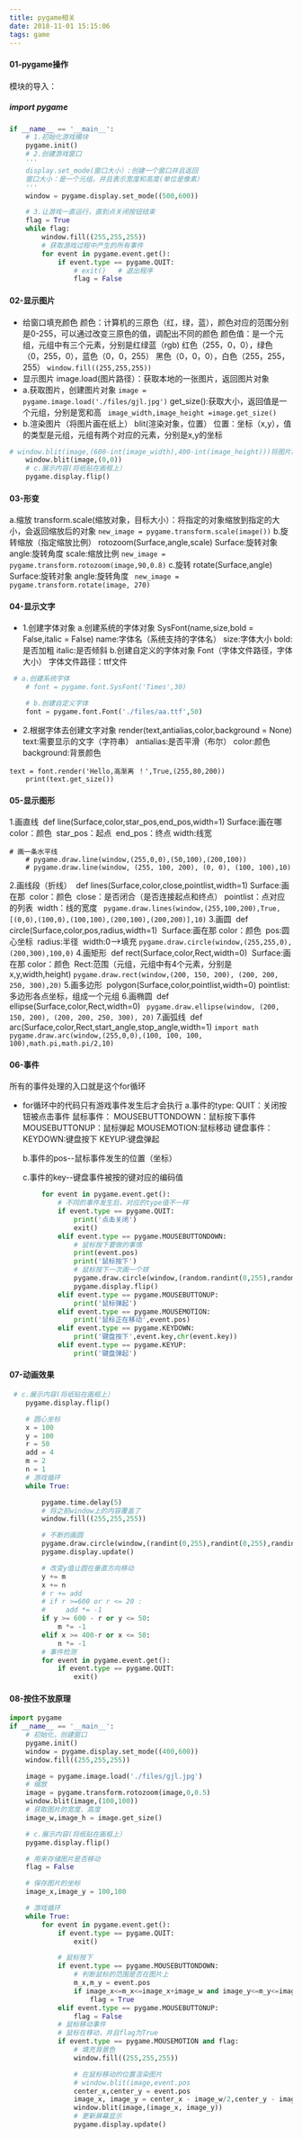 ```yaml
---
title: pygame相关
date: 2018-11-01 15:15:06
tags: game
---
```


#### 01-pygame操作

模块的导入：

##### import pygame

```python
if __name__ == '__main__':
    # 1.初始化游戏模块
    pygame.init()
    # 2.创建游戏窗口
    '''
    display.set_mode(窗口大小）:创建一个窗口并且返回
    窗口大小：是一个元组，并且表示宽度和高度(单位是像素）
    '''
    window = pygame.display.set_mode((500,600))

    # 3.让游戏一直运行，直到点关闭按钮结束
    flag = True
    while flag:
        window.fill((255,255,255))
        # 获取游戏过程中产生的所有事件
        for event in pygame.event.get():
            if event.type == pygame.QUIT:
                # exit()   # 退出程序
                flag = False
```
#### 02-显示图片
+ 给窗口填充颜色
  颜色：计算机的三原色（红，绿，蓝），颜色对应的范围分别是0-255，可以通过改变三原色的值，调配出不同的颜色
  颜色值：是一个元组，元组中有三个元素，分别是红绿蓝（rgb)
    红色（255，0，0），绿色（0，255，0），蓝色（0，0，255）
    黑色（0，0，0），白色（255，255，255）
  `window.fill((255,255,255))`
+ 显示图片
  image.load(图片路径）：获取本地的一张图片，返回图片对象
 + a.获取图片，创建图片对象
  `image = pygame.image.load('./files/gjl.jpg')`
  get_size():获取大小，返回值是一个元组，分别是宽和高
  ` image_width,image_height =image.get_size()`
+ b.渲染图片（将图片画在纸上）
  blit(渲染对象，位置）
    位置：坐标（x,y），值的类型是元组，元组有两个对应的元素，分别是x,y的坐标
```python
# window.blit(image,(600-int(image_width),400-int(image_height)))将图片放到右下角
    window.blit(image,(0,0))
    # c.展示内容(将纸贴在画框上）
    pygame.display.flip()
```
#### 03-形变
a.缩放
transform.scale(缩放对象，目标大小）：将指定的对象缩放到指定的大小，会返回缩放后的对象
`new_image = pygame.transform.scale(image())`
b.旋转缩放（指定缩放比例）
rotozoom(Surface,angle,scale)
Surface:旋转对象
angle:旋转角度
scale:缩放比例
`new_image = pygame.transform.rotozoom(image,90,0.8)`
c.旋转
rotate(Surface,angle)
Surface:旋转对象
angle:旋转角度
` new_image = pygame.transform.rotate(image, 270)`
#### 04-显示文字
+ 1.创建字体对象
  a.创建系统的字体对象
   SysFont(name,size,bold = False,italic = False)
  name:字体名（系统支持的字体名）
  size:字体大小
  bold:是否加粗
  italic:是否倾斜
  b.创建自定义的字体对象
  Font（字体文件路径，字体大小）
  字体文件路径：ttf文件
```python
 # a.创建系统字体
    # font = pygame.font.SysFont('Times',30)

    # b.创建自定义字体
    font = pygame.font.Font('./files/aa.ttf',50)
```
+ 2.根据字体去创建文字对象
  render(text,antialias,color,background = None)
  text:需要显示的文字（字符串）
  antialias:是否平滑（布尔）
  color:颜色
  background:背景颜色
```
text = font.render('Hello,高渐离 ！',True,(255,80,200))
    print(text.get_size())
```
#### 05-显示图形
1.画直线
​    def line(Surface,color,star_pos,end_pos,width=1)
​    Surface:画在哪
​    color：颜色
​    star_pos：起点
​    end_pos：终点
​    width:线宽
```
# 画一条水平线
    # pygame.draw.line(window,(255,0,0),(50,100),(200,100))
    # pygame.draw.line(window, (255, 100, 200), (0, 0), (100, 100),10)
```
2.画线段（折线）
​    def lines(Surface,color,close,pointlist,width=1)
​    Surface:画在那
​    color：颜色
​    close：是否闭合（是否连接起点和终点）
​    pointlist：点对应的列表
​    width：线的宽度
` pygame.draw.lines(window,(255,100,200),True,[(0,0),(100,0),(100,100),(200,100),(200,200)],10)`
3.画圆
​    def circle(Surface,color,pos,radius,width=1)
​    Surface:画在那
​    color：颜色
​    pos:圆心坐标
​    radius:半径
​    width:0-->填充
`pygame.draw.circle(window,(255,255,0),(200,300),100,0)`
4.画矩形
​    def rect(Surface,color,Rect,width=0)
​    Surface:画在那
​    color：颜色
​    Rect:范围（元组，元组中有4个元素，分别是x,y,width,height)
`pygame.draw.rect(window,(200, 150, 200), (200, 200, 250, 300),20)`
5.画多边形
​    polygon(Surface,color,pointlist,width=0)
​    pointlist:多边形各点坐标，组成一个元组
6.画椭圆
​    def ellipse(Surface,color,Rect,width=0)
` pygame.draw.ellipse(window, (200, 150, 200), (200, 200, 250, 300), 20)`
7.画弧线
​    def arc(Surface,color,Rect,start_angle,stop_angle,width=1)
`import math
​    pygame.draw.arc(window,(255,0,0),(100, 100, 100, 100),math.pi,math.pi/2,10)`
#### 06-事件
 所有的事件处理的入口就是这个for循环
  + for循环中的代码只有游戏事件发生后才会执行
       a.事件的type:
       QUIT：关闭按钮被点击事件
       鼠标事件：
       MOUSEBUTTONDOWN：鼠标按下事件
       MOUSEBUTTONUP：鼠标弹起
       MOUSEMOTION:鼠标移动
       键盘事件：
       KEYDOWN:键盘按下
       KEYUP:键盘弹起

       b.事件的pos--鼠标事件发生的位置（坐标）

       c.事件的key--键盘事件被按的键对应的编码值
```python
        for event in pygame.event.get():
            # 不同的事件发生后，对应的type值不一样
            if event.type == pygame.QUIT:
                print('点击关闭')
                exit()
            elif event.type == pygame.MOUSEBUTTONDOWN:
                # 鼠标按下要做的事情
                print(event.pos)
                print('鼠标按下')
                # 鼠标按下一次画一个球
                pygame.draw.circle(window,(random.randint(0,255),random.randint(0,255),random.randint(0,255)),event.pos,20)
                pygame.display.flip()
            elif event.type == pygame.MOUSEBUTTONUP:
                print('鼠标弹起')
            elif event.type == pygame.MOUSEMOTION:
                print('鼠标正在移动',event.pos)
            elif event.type == pygame.KEYDOWN:
                print('键盘按下',event.key,chr(event.key))
            elif event.type == pygame.KEYUP:
                print('键盘弹起')
```
#### 07-动画效果
```python
 # c.展示内容(将纸贴在画框上）
    pygame.display.flip()

    # 圆心坐标
    x = 100
    y = 100
    r = 50
    add = 4
    m = 2
    n = 1
    # 游戏循环
    while True:

        pygame.time.delay(5)
        # 将之前window上的内容覆盖了
        window.fill((255,255,255))

        # 不断的画圆
        pygame.draw.circle(window,(randint(0,255),randint(0,255),randint(0,255)),(x,y),r)
        pygame.display.update()

        # 改变y值让圆在垂直方向移动
        y += m
        x += n
        # r += add
        # if r >=600 or r <= 20 :
        #     add *= -1
        if y >= 600 - r or y <= 50:
            m *= -1
        elif x >= 400-r or x <= 50:
            n *= -1
        # 事件检测
        for event in pygame.event.get():
            if event.type == pygame.QUIT:
                exit()
```
#### 08-按住不放原理
```python
import pygame
if __name__ == '__main__':
    # 初始化，创建窗口
    pygame.init()
    window = pygame.display.set_mode((400,600))
    window.fill((255,255,255))

    image = pygame.image.load('./files/gjl.jpg')
    # 缩放
    image = pygame.transform.rotozoom(image,0,0.5)
    window.blit(image,(100,100))
    # 获取图片的宽度、高度
    image_w,image_h = image.get_size()

    # c.展示内容(将纸贴在画框上）
    pygame.display.flip()

    # 用来存储图片是否移动
    flag = False

    # 保存图片的坐标
    image_x,image_y = 100,100
```
```python
    # 游戏循环
    while True:
        for event in pygame.event.get():
            if event.type == pygame.QUIT:
                exit()

            # 鼠标按下
            if event.type == pygame.MOUSEBUTTONDOWN:
                # 判断鼠标的范围是否在图片上
                m_x,m_y = event.pos
                if image_x<=m_x<=image_x+image_w and image_y<=m_y<=image_y+image_h:
                    flag = True
            elif event.type == pygame.MOUSEBUTTONUP:
                flag = False
            # 鼠标移动事件
            # 鼠标在移动，并且flag为True
            if event.type == pygame.MOUSEMOTION and flag:
                # 填充背景色
                window.fill((255,255,255))

                # 在鼠标移动的位置渲染图片
                # window.blit(image,event.pos
                center_x,center_y = event.pos
                image_x, image_y = center_x - image_w/2,center_y - image_h/2
                window.blit(image,(image_x, image_y))
                # 更新屏幕显示
                pygame.display.update()
```